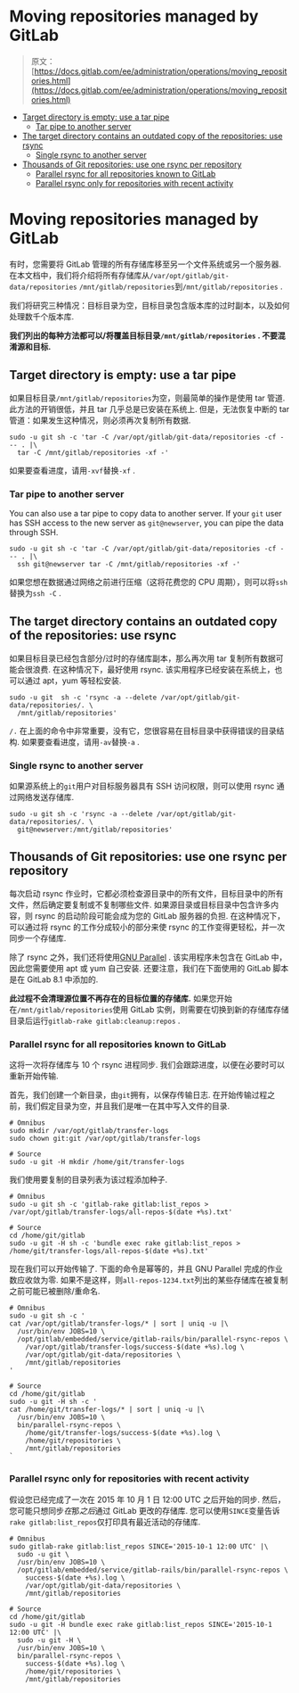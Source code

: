 # Moving repositories managed by GitLab

> 原文：[https://docs.gitlab.com/ee/administration/operations/moving_repositories.html](https://docs.gitlab.com/ee/administration/operations/moving_repositories.html)

*   [Target directory is empty: use a tar pipe](#target-directory-is-empty-use-a-tar-pipe)
    *   [Tar pipe to another server](#tar-pipe-to-another-server)
*   [The target directory contains an outdated copy of the repositories: use rsync](#the-target-directory-contains-an-outdated-copy-of-the-repositories-use-rsync)
    *   [Single rsync to another server](#single-rsync-to-another-server)
*   [Thousands of Git repositories: use one rsync per repository](#thousands-of-git-repositories-use-one-rsync-per-repository)
    *   [Parallel rsync for all repositories known to GitLab](#parallel-rsync-for-all-repositories-known-to-gitlab)
    *   [Parallel rsync only for repositories with recent activity](#parallel-rsync-only-for-repositories-with-recent-activity)

# Moving repositories managed by GitLab[](#moving-repositories-managed-by-gitlab "Permalink")

有时，您需要将 GitLab 管理的所有存储库移至另一个文件系统或另一个服务器. 在本文档中，我们将介绍将所有存储库从`/var/opt/gitlab/git-data/repositories` `/mnt/gitlab/repositories`到`/mnt/gitlab/repositories` .

我们将研究三种情况：目标目录为空，目标目录包含版本库的过时副本，以及如何处理数千个版本库.

**我们列出的每种方法都可以/将覆盖目标目录`/mnt/gitlab/repositories` . 不要混淆源和目标.**

## Target directory is empty: use a tar pipe[](#target-directory-is-empty-use-a-tar-pipe "Permalink")

如果目标目录`/mnt/gitlab/repositories`为空，则最简单的操作是使用 tar 管道. 此方法的开销很低，并且 tar 几乎总是已安装在系统上. 但是，无法恢复中断的 tar 管道：如果发生这种情况，则必须再次复制所有数据.

```
sudo -u git sh -c 'tar -C /var/opt/gitlab/git-data/repositories -cf - -- . |\
  tar -C /mnt/gitlab/repositories -xf -' 
```

如果要查看进度，请用`-xvf`替换`-xf` .

### Tar pipe to another server[](#tar-pipe-to-another-server "Permalink")

You can also use a tar pipe to copy data to another server. If your `git` user has SSH access to the new server as `git@newserver`, you can pipe the data through SSH.

```
sudo -u git sh -c 'tar -C /var/opt/gitlab/git-data/repositories -cf - -- . |\
  ssh git@newserver tar -C /mnt/gitlab/repositories -xf -' 
```

如果您想在数据通过网络之前进行压缩（这将花费您的 CPU 周期），则可以将`ssh`替换为`ssh -C` .

## The target directory contains an outdated copy of the repositories: use rsync[](#the-target-directory-contains-an-outdated-copy-of-the-repositories-use-rsync "Permalink")

如果目标目录已经包含部分/过时的存储库副本，那么再次用 tar 复制所有数据可能会很浪费. 在这种情况下，最好使用 rsync. 该实用程序已经安装在系统上，也可以通过 apt，yum 等轻松安装.

```
sudo -u git  sh -c 'rsync -a --delete /var/opt/gitlab/git-data/repositories/. \
  /mnt/gitlab/repositories' 
```

`/.` 在上面的命令中非常重要，没有它，您很容易在目标目录中获得错误的目录结构. 如果要查看进度，请用`-av`替换`-a` .

### Single rsync to another server[](#single-rsync-to-another-server "Permalink")

如果源系统上的`git`用户对目标服务器具有 SSH 访问权限，则可以使用 rsync 通过网络发送存储库.

```
sudo -u git sh -c 'rsync -a --delete /var/opt/gitlab/git-data/repositories/. \
  git@newserver:/mnt/gitlab/repositories' 
```

## Thousands of Git repositories: use one rsync per repository[](#thousands-of-git-repositories-use-one-rsync-per-repository "Permalink")

每次启动 rsync 作业时，它都必须检查源目录中的所有文件，目标目录中的所有文件，然后确定要复制或不复制哪些文件. 如果源目录或目标目录中包含许多内容，则 rsync 的启动阶段可能会成为您的 GitLab 服务器的负担. 在这种情况下，可以通过将 rsync 的工作分成较小的部分来使 rsync 的工作变得更轻松，并一次同步一个存储库.

除了 rsync 之外，我们还将使用[GNU Parallel](http://www.gnu.org/software/parallel/) . 该实用程序未包含在 GitLab 中，因此您需要使用 apt 或 yum 自己安装. 还要注意，我们在下面使用的 GitLab 脚本是在 GitLab 8.1 中添加的.

**此过程不会清理源位置不再存在的目标位置的存储库.** 如果您开始在`/mnt/gitlab/repositories`使用 GitLab 实例，则需要在切换到新的存储库存储目录后运行`gitlab-rake gitlab:cleanup:repos` .

### Parallel rsync for all repositories known to GitLab[](#parallel-rsync-for-all-repositories-known-to-gitlab "Permalink")

这将一次将存储库与 10 个 rsync 进程同步. 我们会跟踪进度，以便在必要时可以重新开始传输.

首先，我们创建一个新目录，由`git`拥有，以保存传输日志. 在开始传输过程之前，我们假定目录为空，并且我们是唯一在其中写入文件的目录.

```
# Omnibus
sudo mkdir /var/opt/gitlab/transfer-logs
sudo chown git:git /var/opt/gitlab/transfer-logs

# Source
sudo -u git -H mkdir /home/git/transfer-logs 
```

我们使用要复制的目录列表为该过程添加种子.

```
# Omnibus
sudo -u git sh -c 'gitlab-rake gitlab:list_repos > /var/opt/gitlab/transfer-logs/all-repos-$(date +%s).txt'

# Source
cd /home/git/gitlab
sudo -u git -H sh -c 'bundle exec rake gitlab:list_repos > /home/git/transfer-logs/all-repos-$(date +%s).txt' 
```

现在我们可以开始传输了. 下面的命令是幂等的，并且 GNU Parallel 完成的作业数应收敛为零. 如果不是这样，则`all-repos-1234.txt`列出的某些存储库在被复制之前可能已被删除/重命名.

```
# Omnibus
sudo -u git sh -c '
cat /var/opt/gitlab/transfer-logs/* | sort | uniq -u |\
  /usr/bin/env JOBS=10 \
  /opt/gitlab/embedded/service/gitlab-rails/bin/parallel-rsync-repos \
    /var/opt/gitlab/transfer-logs/success-$(date +%s).log \
    /var/opt/gitlab/git-data/repositories \
    /mnt/gitlab/repositories
'

# Source
cd /home/git/gitlab
sudo -u git -H sh -c '
cat /home/git/transfer-logs/* | sort | uniq -u |\
  /usr/bin/env JOBS=10 \
  bin/parallel-rsync-repos \
    /home/git/transfer-logs/success-$(date +%s).log \
    /home/git/repositories \
    /mnt/gitlab/repositories
` 
```

### Parallel rsync only for repositories with recent activity[](#parallel-rsync-only-for-repositories-with-recent-activity "Permalink")

假设您已经完成了一次在 2015 年 10 月 1 日 12:00 UTC 之后开始的同步. 然后，您可能只想同步*在*那*之后*通过 GitLab 更改的存储库. 您可以使用`SINCE`变量告诉`rake gitlab:list_repos`仅打印具有最近活动的存储库.

```
# Omnibus
sudo gitlab-rake gitlab:list_repos SINCE='2015-10-1 12:00 UTC' |\
  sudo -u git \
  /usr/bin/env JOBS=10 \
  /opt/gitlab/embedded/service/gitlab-rails/bin/parallel-rsync-repos \
    success-$(date +%s).log \
    /var/opt/gitlab/git-data/repositories \
    /mnt/gitlab/repositories

# Source
cd /home/git/gitlab
sudo -u git -H bundle exec rake gitlab:list_repos SINCE='2015-10-1 12:00 UTC' |\
  sudo -u git -H \
  /usr/bin/env JOBS=10 \
  bin/parallel-rsync-repos \
    success-$(date +%s).log \
    /home/git/repositories \
    /mnt/gitlab/repositories 
```